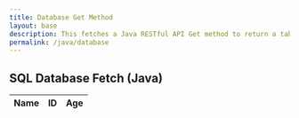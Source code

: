 ```yaml
---
title: Database Get Method 
layout: base
description: This fetches a Java RESTful API Get method to return a table 
permalink: /java/database
---
```


## SQL Database Fetch (Java)
<!-- HTML table fragment for page -->
<table>
  <thead>
  <tr>
    <th>Name</th>
    <th>ID</th>
    <th>Age</th>
  </tr>
  </thead>
  <tbody id="result">
    <!-- javascript generated data -->
  </tbody>
</table>

<!-- Script sequence (has no function) and will executed when the page is loaded -->
<script>
  // Prepare HTML result container for new output
  const resultContainer = document.getElementById("result");

  // URI identifies the resource
  let URI = '';
  if (location.hostname === "localhost") {
      URI = "http://localhost:8085";
  } else if (location.hostname === "127.0.0.1") {
          URI = "http://127.0.0.1:8085";
  } else {
          URI = "https://spring.nighthawkcodingsociety.com";
  }
  // URL identifies the web address login
  // prepare URL
  const URL = URI + '/api/person/';

  // Set options for cross-origin header request
  const options = {
    method: 'GET', // *GET, POST, PUT, DELETE, etc.
    mode: 'cors', // no-cors, *cors, same-origin
    cache: 'default', // *default, no-cache, reload, force-cache, only-if-cached
    credentials: 'include', // include, *same-origin, omit
    headers: {
      'Content-Type': 'application/json',
    },
  };

  // fetch the API
  fetch(URL, options)
    // response is a RESTful "promise" on any successful fetch
    .then(response => {
      // Check for response errors and display
      if (response.status !== 200) {
          const errorMsg = 'Database response error: ' + response.status;
          console.log(errorMsg);
          const tr = document.createElement("tr");
          const td = document.createElement("td");
          td.innerHTML = errorMsg;
          tr.appendChild(td);
          resultContainer.appendChild(tr);
          return;
      }
      // valid response will contain JSON data
      response.json().then(data => {
          console.log(data);
          for (const row of data) {
            // tr and td build out for each row
            const tr = document.createElement("tr");
            const name = document.createElement("td");
            const id = document.createElement("td");
            const age = document.createElement("td");
            // data is specific to the API
            name.innerHTML = row.name; 
            id.innerHTML = row.email; 
            age.innerHTML = row.age; 
            // this build td's into tr
            tr.appendChild(name);
            tr.appendChild(id);
            tr.appendChild(age);
            // add HTML to container
            resultContainer.appendChild(tr);
          }
      })
  })
  // catch fetch errors (ie ACCESS to server blocked)
  .catch(err => {
    console.error(err);
    const tr = document.createElement("tr");
    const td = document.createElement("td");
    td.innerHTML = err + ": " + url;
    tr.appendChild(td);
    resultContainer.appendChild(tr);
  });
</script>
